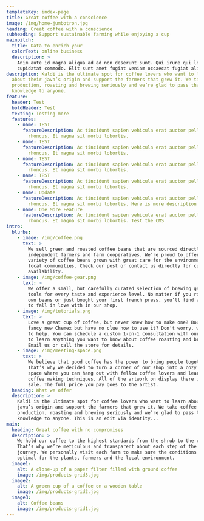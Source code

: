 ```yaml
---
templateKey: index-page
title: Great coffee with a conscience
image: /img/home-jumbotron.jpg
heading: Great coffee with a conscience
subheading: Support sustainable farming while enjoying a cup
mainpitch:
  title: Data to enrich your
  colorText: online business
  description: >
    Anim aute id magna aliqua ad ad non deserunt sunt. Qui irure qui lorem
    cupidatat commodo. Elit sunt amet fugiat veniam occaecat fugiat aliqua.
description: Kaldi is the ultimate spot for coffee lovers who want to learn
  about their java’s origin and support the farmers that grew it. We take coffee
  production, roasting and brewing seriously and we’re glad to pass that
  knowledge to anyone.
feature:
  header: Test
  boldHeader: Test
  texting: Testing more
  features:
    - name: TEST
      featureDescription: Ac tincidunt sapien vehicula erat auctor pellentesque
        rhoncus. Et magna sit morbi lobortis.
    - name: TEST
      featureDescription: Ac tincidunt sapien vehicula erat auctor pellentesque
        rhoncus. Et magna sit morbi lobortis.
    - name: TEST
      featureDescription: Ac tincidunt sapien vehicula erat auctor pellentesque
        rhoncus. Et magna sit morbi lobortis.
    - name: TEST
      featureDescription: Ac tincidunt sapien vehicula erat auctor pellentesque
        rhoncus. Et magna sit morbi lobortis.
    - name: Update
      featureDescription: Ac tincidunt sapien vehicula erat auctor pellentesque
        rhoncus. Et magna sit morbi lobortis. Here is more description
    - name: One More Feature
      featureDescription: Ac tincidunt sapien vehicula erat auctor pellentesque
        rhoncus. Et magna sit morbi lobortis. Test the CMS
intro:
  blurbs:
    - image: /img/coffee.png
      text: >
        We sell green and roasted coffee beans that are sourced directly from
        independent farmers and farm cooperatives. We’re proud to offer a
        variety of coffee beans grown with great care for the environment and
        local communities. Check our post or contact us directly for current
        availability.
    - image: /img/coffee-gear.png
      text: >
        We offer a small, but carefully curated selection of brewing gear and
        tools for every taste and experience level. No matter if you roast your
        own beans or just bought your first french press, you’ll find a gadget
        to fall in love with in our shop.
    - image: /img/tutorials.png
      text: >
        Love a great cup of coffee, but never knew how to make one? Bought a
        fancy new Chemex but have no clue how to use it? Don't worry, we’re here
        to help. You can schedule a custom 1-on-1 consultation with our baristas
        to learn anything you want to know about coffee roasting and brewing.
        Email us or call the store for details.
    - image: /img/meeting-space.png
      text: >
        We believe that good coffee has the power to bring people together.
        That’s why we decided to turn a corner of our shop into a cozy meeting
        space where you can hang out with fellow coffee lovers and learn about
        coffee making techniques. All of the artwork on display there is for
        sale. The full price you pay goes to the artist.
  heading: What we offer
  description: >
    Kaldi is the ultimate spot for coffee lovers who want to learn about their
    java’s origin and support the farmers that grew it. We take coffee
    production, roasting and brewing seriously and we’re glad to pass that
    knowledge to anyone. This is an edit via identity...
main:
  heading: Great coffee with no compromises
  description: >
    We hold our coffee to the highest standards from the shrub to the cup.
    That’s why we’re meticulous and transparent about each step of the coffee’s
    journey. We personally visit each farm to make sure the conditions are
    optimal for the plants, farmers and the local environment.
  image1:
    alt: A close-up of a paper filter filled with ground coffee
    image: /img/products-grid3.jpg
  image2:
    alt: A green cup of a coffee on a wooden table
    image: /img/products-grid2.jpg
  image3:
    alt: Coffee beans
    image: /img/products-grid1.jpg
---
```

